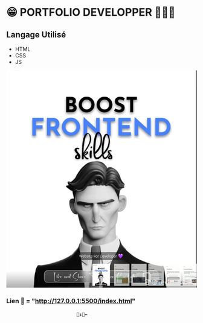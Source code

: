 #   😁 ​PORTFOLIO DEVELOPPER 🧑🏻‍💻​

## Langage Utilisé

 
  * HTML
  * CSS
  * JS




![image.png](image.png)



###  Lien 👀​  = "http://127.0.0.1:5500/index.html"

                              🙂‍↕️​🙂‍↔️​